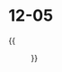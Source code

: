 # 12-05


<!--more-->

{{<figure src="https://jiangbao-1258001083.cos.ap-shanghai.myqcloud.com/20211205_paopao.jpg" title="泡泡和烧饼" width="66%">}}
